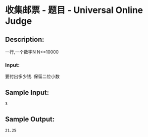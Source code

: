 # 收集邮票 - 题目 - Universal Online Judge

## Description: 

一行,一个数字N N<=10000

### Input: 

要付出多少钱. 保留二位小数


## Sample Input: 
```
3
```

## Sample Output: 
```
21.25
```

